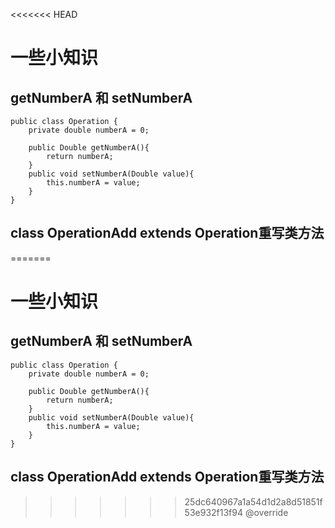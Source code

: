 <<<<<<< HEAD
# 一些小知识
## getNumberA 和 setNumberA
```
public class Operation {
    private double numberA = 0;

    public Double getNumberA(){
        return numberA;
    }
    public void setNumberA(Double value){
        this.numberA = value;
    }
}
```
## class OperationAdd extends Operation重写类方法
=======
# 一些小知识
## getNumberA 和 setNumberA
```
public class Operation {
    private double numberA = 0;

    public Double getNumberA(){
        return numberA;
    }
    public void setNumberA(Double value){
        this.numberA = value;
    }
}
```
## class OperationAdd extends Operation重写类方法
>>>>>>> 25dc640967a1a54d1d2a8d51851f53e932f13f94
@override